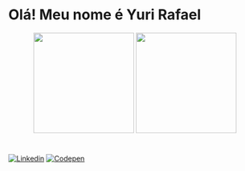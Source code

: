 # Olá! Meu nome é Yuri Rafael

<div align="center">
  <img height="200em" src="https://github-readme-stats.vercel.app/api?username=YuriRafael2&show_icons=true&theme=radical">
  <img height="200em" src="https://github-readme-stats.vercel.app/api/top-langs/?username=YuriRafael2&layout=compact&langs_count=8&theme=radical"/>
</div>

#

<div>
  <a href="https://www.linkedin.com/in/yuri-rafael-285629196/" target="_blank"><img src="https://img.shields.io/badge/LinkedIn-blue?style=flat&logo=linkedin&labelColor=blue" alt="Linkedin" /></a>
  <a href="https://codepen.io/YuriRafael2" target="_blank"><img src="https://img.shields.io/badge/-Codepen-black?style=flat&logo=Codepen&logoColor=white" alt="Codepen" /></a>
</div>

